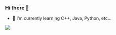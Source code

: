 ### Hi there 👋

- 🌱 I’m currently learning C++, Java, Python, etc...

<a href="https://developer.android.com" target="_blank"><img src="https://img.shields.io/badge/Android-3DDC84?style=flat-square&logo=AndroidStuio&logoColor=white"/></a>

<!--
**Hameast/Hameast** is a ✨ _special_ ✨ repository because its `README.md` (this file) appears on your GitHub profile.

Here are some ideas to get you started:

- 🔭 I’m currently working on ...
- 🌱 I’m currently learning C++, Java, Python, etc...
- 👯 I’m looking to collaborate on ...
- 🤔 I’m looking for help with ...
- 💬 Ask me about ...
- 📫 How to reach me: ...
- 😄 Pronouns: ...
- ⚡ Fun fact: ...
-->
